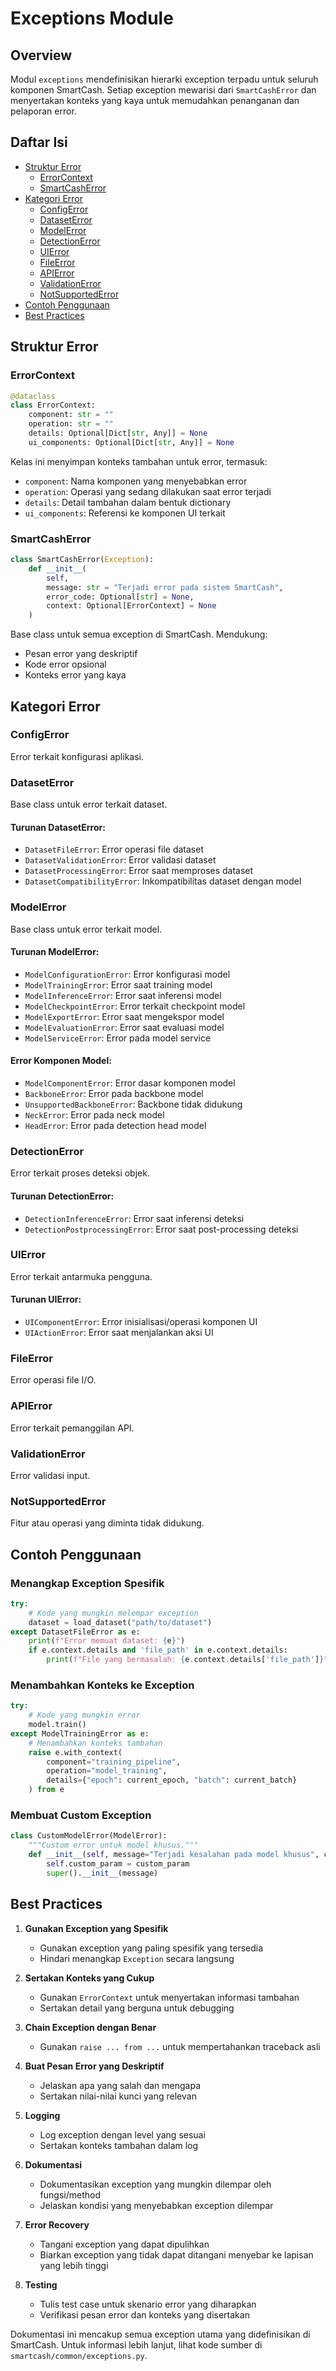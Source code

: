 # Exceptions Module

## Overview
Modul `exceptions` mendefinisikan hierarki exception terpadu untuk seluruh komponen SmartCash. Setiap exception mewarisi dari `SmartCashError` dan menyertakan konteks yang kaya untuk memudahkan penanganan dan pelaporan error.

## Daftar Isi
- [Struktur Error](#struktur-error)
  - [ErrorContext](#errorcontext)
  - [SmartCashError](#smartcasherror)
- [Kategori Error](#kategori-error)
  - [ConfigError](#configerror)
  - [DatasetError](#dataseterror)
  - [ModelError](#modelerror)
  - [DetectionError](#detectionerror)
  - [UIError](#uierror)
  - [FileError](#fileerror)
  - [APIError](#apierror)
  - [ValidationError](#validationerror)
  - [NotSupportedError](#notsupportederror)
- [Contoh Penggunaan](#contoh-penggunaan)
- [Best Practices](#best-practices)

## Struktur Error

### ErrorContext
```python
@dataclass
class ErrorContext:
    component: str = ""
    operation: str = ""
    details: Optional[Dict[str, Any]] = None
    ui_components: Optional[Dict[str, Any]] = None
```

Kelas ini menyimpan konteks tambahan untuk error, termasuk:
- `component`: Nama komponen yang menyebabkan error
- `operation`: Operasi yang sedang dilakukan saat error terjadi
- `details`: Detail tambahan dalam bentuk dictionary
- `ui_components`: Referensi ke komponen UI terkait

### SmartCashError
```python
class SmartCashError(Exception):
    def __init__(
        self, 
        message: str = "Terjadi error pada sistem SmartCash",
        error_code: Optional[str] = None,
        context: Optional[ErrorContext] = None
    )
```

Base class untuk semua exception di SmartCash. Mendukung:
- Pesan error yang deskriptif
- Kode error opsional
- Konteks error yang kaya

## Kategori Error

### ConfigError
Error terkait konfigurasi aplikasi.

### DatasetError
Base class untuk error terkait dataset.

#### Turunan DatasetError:
- `DatasetFileError`: Error operasi file dataset
- `DatasetValidationError`: Error validasi dataset
- `DatasetProcessingError`: Error saat memproses dataset
- `DatasetCompatibilityError`: Inkompatibilitas dataset dengan model

### ModelError
Base class untuk error terkait model.

#### Turunan ModelError:
- `ModelConfigurationError`: Error konfigurasi model
- `ModelTrainingError`: Error saat training model
- `ModelInferenceError`: Error saat inferensi model
- `ModelCheckpointError`: Error terkait checkpoint model
- `ModelExportError`: Error saat mengekspor model
- `ModelEvaluationError`: Error saat evaluasi model
- `ModelServiceError`: Error pada model service

#### Error Komponen Model:
- `ModelComponentError`: Error dasar komponen model
- `BackboneError`: Error pada backbone model
- `UnsupportedBackboneError`: Backbone tidak didukung
- `NeckError`: Error pada neck model
- `HeadError`: Error pada detection head model

### DetectionError
Error terkait proses deteksi objek.

#### Turunan DetectionError:
- `DetectionInferenceError`: Error saat inferensi deteksi
- `DetectionPostprocessingError`: Error saat post-processing deteksi

### UIError
Error terkait antarmuka pengguna.

#### Turunan UIError:
- `UIComponentError`: Error inisialisasi/operasi komponen UI
- `UIActionError`: Error saat menjalankan aksi UI

### FileError
Error operasi file I/O.

### APIError
Error terkait pemanggilan API.

### ValidationError
Error validasi input.

### NotSupportedError
Fitur atau operasi yang diminta tidak didukung.

## Contoh Penggunaan

### Menangkap Exception Spesifik
```python
try:
    # Kode yang mungkin melempar exception
    dataset = load_dataset("path/to/dataset")
except DatasetFileError as e:
    print(f"Error memuat dataset: {e}")
    if e.context.details and 'file_path' in e.context.details:
        print(f"File yang bermasalah: {e.context.details['file_path']}")
```

### Menambahkan Konteks ke Exception
```python
try:
    # Kode yang mungkin error
    model.train()
except ModelTrainingError as e:
    # Menambahkan konteks tambahan
    raise e.with_context(
        component="training_pipeline",
        operation="model_training",
        details={"epoch": current_epoch, "batch": current_batch}
    ) from e
```

### Membuat Custom Exception
```python
class CustomModelError(ModelError):
    """Custom error untuk model khusus."""
    def __init__(self, message="Terjadi kesalahan pada model khusus", custom_param=None):
        self.custom_param = custom_param
        super().__init__(message)
```

## Best Practices

1. **Gunakan Exception yang Spesifik**
   - Gunakan exception yang paling spesifik yang tersedia
   - Hindari menangkap `Exception` secara langsung

2. **Sertakan Konteks yang Cukup**
   - Gunakan `ErrorContext` untuk menyertakan informasi tambahan
   - Sertakan detail yang berguna untuk debugging

3. **Chain Exception dengan Benar**
   - Gunakan `raise ... from ...` untuk mempertahankan traceback asli

4. **Buat Pesan Error yang Deskriptif**
   - Jelaskan apa yang salah dan mengapa
   - Sertakan nilai-nilai kunci yang relevan

5. **Logging**
   - Log exception dengan level yang sesuai
   - Sertakan konteks tambahan dalam log

6. **Dokumentasi**
   - Dokumentasikan exception yang mungkin dilempar oleh fungsi/method
   - Jelaskan kondisi yang menyebabkan exception dilempar

7. **Error Recovery**
   - Tangani exception yang dapat dipulihkan
   - Biarkan exception yang tidak dapat ditangani menyebar ke lapisan yang lebih tinggi

8. **Testing**
   - Tulis test case untuk skenario error yang diharapkan
   - Verifikasi pesan error dan konteks yang disertakan

Dokumentasi ini mencakup semua exception utama yang didefinisikan di SmartCash. Untuk informasi lebih lanjut, lihat kode sumber di `smartcash/common/exceptions.py`.
